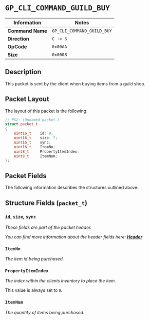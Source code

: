 # `GP_CLI_COMMAND_GUILD_BUY`

| Information               | Notes |
|---                        |---    |
| **Command Name**          | `GP_CLI_COMMAND_GUILD_BUY` |
| **Direction**             | `C -> S` |
| **OpCode**                | `0x00AA` |
| **Size**                  | `0x0008` |

## Description

This packet is sent by the client when buying items from a guild shop.

## Packet Layout

The layout of this packet is the following:

```cpp
// PS2: (Unnamed packet.)
struct packet_t
{
    uint16_t    id: 9;
    uint16_t    size: 7;
    uint16_t    sync;
    uint16_t    ItemNo;
    uint8_t     PropertyItemIndex;
    uint8_t     ItemNum;
};
```

## Packet Fields

The following information describes the structures outlined above.

## Structure Fields (`packet_t`)

### `id`, `size`, `sync`

_These fields are part of the packet header._

_You can find more information about the header fields here: [**Header**](/world/HEADER.md)_

### `ItemNo`

_The item id being purchased._

### `PropertyItemIndex`

_The index within the clients inventory to place the item._

This value is always set to `0`.

### `ItemNum`

_The quantity of items being purchased._
